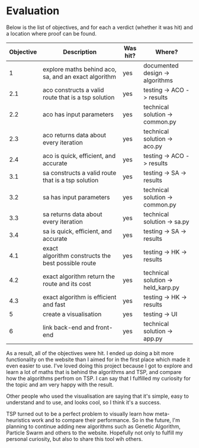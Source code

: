 # Evaluation

Below is the list of objectives, and for each a verdict (whether it was hit) and a location where proof can be found.

| Objective | Description                                          | Was hit? | Where?                             |
| --------- | ---------------------------------------------------- | -------- | ---------------------------------- |
| 1         | explore maths behind aco, sa, and an exact algorithm | yes      | documented design -> algorithms    |
| 2.1       | aco constructs a valid route that is a tsp solution  | yes      | testing -> ACO -> results          |
| 2.2       | aco has input parameters                             | yes      | technical solution -> common.py    |
| 2.3       | aco returns data about every iteration               | yes      | technical solution -> aco.py       |
| 2.4       | aco is quick, efficient, and accurate                | yes      | testing -> ACO -> results          |
| 3.1       | sa constructs a valid route that is a tsp solution   | yes      | testing -> SA -> results           |
| 3.2       | sa has input parameters                              | yes      | technical solution -> common.py    |
| 3.3       | sa returns data about every iteration                | yes      | technical solution -> sa.py        |
| 3.4       | sa is quick, efficient, and accurate                 | yes      | testing -> SA -> results           |
| 4.1       | exact algorithm constructs the best possible route   | yes      | testing -> HK -> results           |
| 4.2       | exact algorithm return the route and its cost        | yes      | technical solution -> held_karp.py |
| 4.3       | exact algorithm is efficient and fast                | yes      | testing -> HK -> results           |
| 5         | create a visualisation                               | yes      | testing -> UI                      |
| 6         | link back-end and front-end                          | yes      | technical solution -> app.py       |

<div style="page-break-after: always;"></div>


As a result, all of the objectives were hit. I ended up doing a bit more functionality on the website than I aimed for in the first place which made it even easier to use. I've loved doing this project because I got to explore and learn a lot of maths that is behind the algorithms and TSP, and compare how the algorithms perfrom on TSP. I can say that I fulfilled my curiosity for the topic and am very happy with the result. 

Other people who used the visualisation are saying that it's simple, easy to understand and to use, and looks cool, so I think it's a success. 

TSP turned out to be a perfect problem to visually learn how meta-heuristics work and to compare their performance. So in the future, I'm planning to continue adding new algorithms such as Genetic Algorithm, Particle Swarm and others to the website. Hopefully not only to fulfill my personal curiosity, but also to share this tool wih others.
